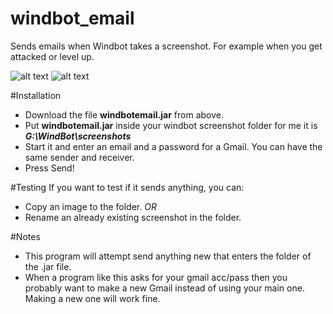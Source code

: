 # windbot_email
Sends emails when Windbot takes a screenshot. For example when you get attacked or level up.

![alt text](http://i.imgur.com/vTIVqHD.png "Before pressing the button.")
![alt text](http://i.imgur.com/tJ4Bma5.png "After pressing the button.")

#Installation
* Download the file **windbotemail.jar** from above.
* Put **windbotemail.jar** inside your windbot screenshot folder for me it is **_G:\WindBot\screenshots_**
* Start it and enter an email and a password for a Gmail. You can have the same sender and receiver.
* Press Send!

#Testing
If you want to test if it sends anything, you can:
* Copy an image to the folder.
 _OR_
* Rename an already existing screenshot in the folder.

#Notes
* This program will attempt send anything new that enters the folder of the .jar file.
* When a program like this asks for your gmail acc/pass then you probably want to make a new Gmail instead of using your main one. Making a new one will work fine.
